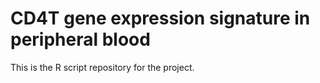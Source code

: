 # CD4T gene expression signature in peripheral blood

This is the R script repository for the project. 
